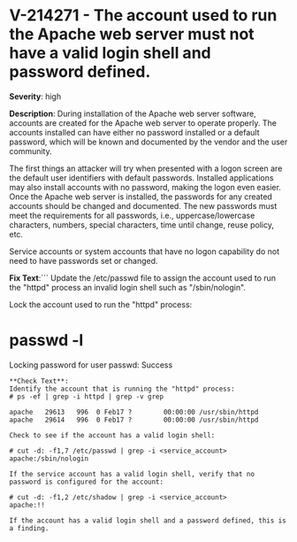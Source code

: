 # V-214271 - The account used to run the Apache web server must not have a valid login shell and password defined.

**Severity**: high

**Description**:
During installation of the Apache web server software, accounts are created for the Apache web server to operate properly. The accounts installed can have either no password installed or a default password, which will be known and documented by the vendor and the user community.

The first things an attacker will try when presented with a logon screen are the default user identifiers with default passwords. Installed applications may also install accounts with no password, making the logon even easier. Once the Apache web server is installed, the passwords for any created accounts should be changed and documented. The new passwords must meet the requirements for all passwords, i.e., uppercase/lowercase characters, numbers, special characters, time until change, reuse policy, etc. 

Service accounts or system accounts that have no logon capability do not need to have passwords set or changed.

**Fix Text**:```
Update the /etc/passwd file to assign the account used to run the "httpd" process an invalid login shell such as "/sbin/nologin".

Lock the account used to run the "httpd" process:

# passwd -l <account>
Locking password for user <account>
passwd: Success
```
**Check Text**:
Identify the account that is running the "httpd" process:
# ps -ef | grep -i httpd | grep -v grep

apache   29613   996  0 Feb17 ?        00:00:00 /usr/sbin/httpd
apache   29614   996  0 Feb17 ?        00:00:00 /usr/sbin/httpd

Check to see if the account has a valid login shell:

# cut -d: -f1,7 /etc/passwd | grep -i <service_account>
apache:/sbin/nologin

If the service account has a valid login shell, verify that no password is configured for the account:

# cut -d: -f1,2 /etc/shadow | grep -i <service_account>
apache:!!

If the account has a valid login shell and a password defined, this is a finding.
